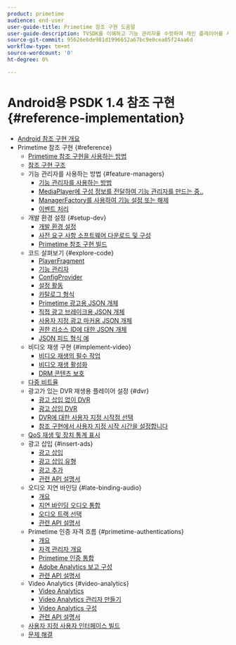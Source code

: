 ```yaml
---
product: primetime
audience: end-user
user-guide-title: Primetime 참조 구현 도움말
user-guide-description: TVSDK를 이해하고 기능 관리자를 수정하여 개인 플레이어를 사용자 정의할 수 있습니다.
source-git-commit: 95626ebde981d1996652a67bc9e0cea05f24aa6d
workflow-type: tm+mt
source-wordcount: '0'
ht-degree: 0%

---
```



# Android용 PSDK 1.4 참조 구현 {#reference-implementation}

+ [Android 참조 구현 개요](home.md)
+ Primetime 참조 구현 {#reference}
   + [Primetime 참조 구현을 사용하는 방법](ref-implementation/how-to-use-ref-player.md)
   + [참조 구현 구조](ref-implementation/ref-player-structure.md)
   + 기능 관리자를 사용하는 방법 {#feature-managers}
      + [기능 관리자를 사용하는 방법](ref-implementation/using-feature-managers/how-to-use-feature-managers.md)
      + [MediaPlayer에 구성 정보를 전달하여 기능 관리자를 만드는 중..](ref-implementation/using-feature-managers/creating-feature-managers.md)
      + [ManagerFactory를 사용하여 기능 설정 또는 해제](ref-implementation/using-feature-managers/turning-features-on-off.md)
      + [이벤트 처리](ref-implementation/using-feature-managers/handling-events.md)
   + 개발 환경 설정 {#setup-dev}
      + [개발 환경 설정](set-up-dev-environment/set-up-dev-environment-overview.md)
      + [사전 요구 사항 소프트웨어 다운로드 및 구성](set-up-dev-environment/download-prereqs-android.md)
      + [Primetime 참조 구현 빌드](set-up-dev-environment/install-the-ref-player-project.md)
   + 코드 살펴보기 {#explore-code}
      + [PlayerFragment](set-up-dev-environment/exploring-code/player-fragment.md)
      + [기능 관리자](set-up-dev-environment/exploring-code/about-psdk-feature-managers.md)
      + [ConfigProvider](set-up-dev-environment/exploring-code/config-provider.md)
      + [설정 활동](set-up-dev-environment/exploring-code/settings-activity.md)
      + [카탈로그 형식](set-up-dev-environment/exploring-code/catalog-format.md)
      + [Primetime 광고용 JSON 개체](set-up-dev-environment/exploring-code/json-pt-ads.md)
      + [직접 광고 브레이크용 JSON 개체](set-up-dev-environment/exploring-code/json-direct-ad-breaks.md)
      + [사용자 지정 광고 마커용 JSON 개체](set-up-dev-environment/exploring-code/json-custom-ad-markers.md)
      + [권한 리소스 ID에 대한 JSON 개체](set-up-dev-environment/exploring-code/json-entitlement-resource-id.md)
      + [JSON 피드 형식 예](set-up-dev-environment/exploring-code/example-json-feed-format.md)
   + 비디오 재생 구현 {#implement-video}
      + [비디오 재생의 필수 작업](implement-video-playback/video-playback.md)
      + [비디오 재생 활성화](implement-video-playback/enable-video-playback.md)
      + [DRM 콘텐츠 보호](implement-video-playback/content-protection.md)
   + [다중 비트율](implement-video-playback/mbr.md)
   + 광고가 있는 DVR 재생용 플레이어 설정 {#dvr}
      + [광고 삽입 없이 DVR](implement-video-playback/dvr/dvr-without-ad-insertion.md)
      + [광고 삽입 DVR](implement-video-playback/dvr/dvr-with-ad-insertion.md)
      + [DVR에 대한 사용자 지정 시작점 선택](implement-video-playback/dvr/dvr-custom-start-point.md)
      + [참조 구현에서 사용자 지정 시작 시간을 설정합니다](implement-video-playback/dvr/set-custom-start-time-dvr.md)
   + [QoS 재생 및 장치 통계 표시](implement-video-playback/qos-statistics.md)
   + 광고 삽입 {#insert-ads}
      + [광고 삽입](insert-ads/ad-insertion.md)
      + [광고 삽입 유형](insert-ads/ad-insertion-types.md)
      + [광고 추가](insert-ads/add-advertising.md)
      + [관련 API 설명서](insert-ads/aps-callbacks-ad-insertion.md)
   + 오디오 지연 바인딩 {#late-binding-audio}
      + [개요](late-binding-audio/late-binding-audio-overview.md)
      + [지연 바인딩 오디오 통합](late-binding-audio/aa-enable.md)
      + [오디오 트랙 선택](late-binding-audio/select-audio-tracks.md)
      + [관련 API 설명서](late-binding-audio/aa-api-callbacks.md)
   + Primetime 인증 자격 흐름 {#primetime-authentications}
      + [개요](paytvpass-entitlement/paytvpass-entitlement-overview.md)
      + [자격 관리자 개요](paytvpass-entitlement/entitlement-overvivew.md)
      + [Primetime 인증 통합](paytvpass-entitlement/integrate-pass.md)
      + [Adobe Analytics 보고 구성](paytvpass-entitlement/pass-analytics-setup.md)
      + [관련 API 설명서](paytvpass-entitlement/pass-apis-callbacks.md)
   + Video Analytics {#video-analytics}
      + [Video Analytics](video-analytics/video-analytics-overview.md)
      + [Video Analytics 관리자 만들기](video-analytics/create-video-analytics-manager.md)
      + [Video Analytics 구성](video-analytics/configure-video-analytics-manager.md)
      + [관련 API 설명서](video-analytics/va-apis-callbacks.md)
   + [사용자 지정 사용자 인터페이스 빌드](build-custom-ui.md)
   + [문제 해결](troubleshooting.md)

